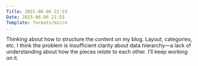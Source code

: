 ```yaml
---
Title: 2015-06-06 21:53
Date: 2015-06-06 21:53
Template: formats/micro
...
```


Thinking about how to structure the content on my blog. Layout, categories, etc.
I think the problem is insufficient clarity about data hierarchy—a lack of
understanding about how the pieces *relate* to each other. I’ll keep working on
it.
